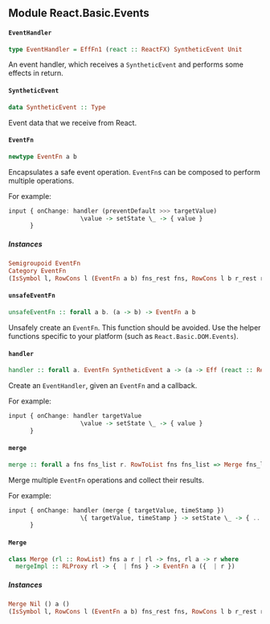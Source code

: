 ## Module React.Basic.Events

#### `EventHandler`

``` purescript
type EventHandler = EffFn1 (react :: ReactFX) SyntheticEvent Unit
```

An event handler, which receives a `SyntheticEvent` and performs some
effects in return.

#### `SyntheticEvent`

``` purescript
data SyntheticEvent :: Type
```

Event data that we receive from React.

#### `EventFn`

``` purescript
newtype EventFn a b
```

Encapsulates a safe event operation. `EventFn`s can be composed
to perform multiple operations.

For example:

```purs
input { onChange: handler (preventDefault >>> targetValue)
                    \value -> setState \_ -> { value }
      }
```

##### Instances
``` purescript
Semigroupoid EventFn
Category EventFn
(IsSymbol l, RowCons l (EventFn a b) fns_rest fns, RowCons l b r_rest r, RowLacks l fns_rest, RowLacks l r_rest, Merge rest fns_rest a r_rest) => Merge (Cons l (EventFn a b) rest) fns a r
```

#### `unsafeEventFn`

``` purescript
unsafeEventFn :: forall a b. (a -> b) -> EventFn a b
```

Unsafely create an `EventFn`. This function should be avoided.
Use the helper functions specific to your platform (such as `React.Basic.DOM.Events`).

#### `handler`

``` purescript
handler :: forall a. EventFn SyntheticEvent a -> (a -> Eff (react :: ReactFX) Unit) -> EventHandler
```

Create an `EventHandler`, given an `EventFn` and a callback.

For example:

```purs
input { onChange: handler targetValue
                    \value -> setState \_ -> { value }
      }
```

#### `merge`

``` purescript
merge :: forall a fns fns_list r. RowToList fns fns_list => Merge fns_list fns a r => {  | fns } -> EventFn a ({  | r })
```

Merge multiple `EventFn` operations and collect their results.

For example:

```purs
input { onChange: handler (merge { targetValue, timeStamp })
                    \{ targetValue, timeStamp } -> setState \_ -> { ... }
      }
```

#### `Merge`

``` purescript
class Merge (rl :: RowList) fns a r | rl -> fns, rl a -> r where
  mergeImpl :: RLProxy rl -> {  | fns } -> EventFn a ({  | r })
```

##### Instances
``` purescript
Merge Nil () a ()
(IsSymbol l, RowCons l (EventFn a b) fns_rest fns, RowCons l b r_rest r, RowLacks l fns_rest, RowLacks l r_rest, Merge rest fns_rest a r_rest) => Merge (Cons l (EventFn a b) rest) fns a r
```


